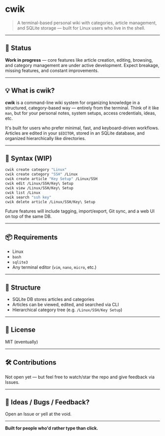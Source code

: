 # cwik

> A terminal-based personal wiki with categories, article management, and SQLite storage — built for Linux users who live in the shell.

---

## 🚧 Status

**Work in progress** — core features like article creation, editing, browsing, and category management are under active development. Expect breakage, missing features, and constant improvements.

---

## 💡 What is cwik?

**cwik** is a command-line wiki system for organizing knowledge in a structured, category-based way — entirely from the terminal. Think of it like `man`, but for your personal notes, system setups, access credentials, ideas, etc.

It's built for users who prefer minimal, fast, and keyboard-driven workflows. Articles are edited in your `$EDITOR`, stored in an SQLite database, and organized hierarchically like directories.

---

## 🔧 Syntax (WIP)

```bash
cwik create category "Linux"
cwik create category "SSH" /Linux
cwik create article "Key Setup" /Linux/SSH
cwik edit /Linux/SSH/Key\ Setup
cwik view /Linux/SSH/Key\ Setup
cwik list /Linux
cwik search "ssh key"
cwik delete article /Linux/SSH/Key\ Setup
```

Future features will include tagging, import/export, Git sync, and a web UI on top of the same DB.

---

## 📦 Requirements

- Linux
- `bash`
- `sqlite3`
- Any terminal editor (`vim`, `nano`, `micro`, etc.)

---

## 📁 Structure

- SQLite DB stores articles and categories
- Articles can be viewed, edited, and searched via CLI
- Hierarchical category tree (e.g. `/Linux/SSH/Key Setup`)

---

## 📜 License

MIT (eventually)

---

## 🛠 Contributions

Not open yet — but feel free to watch/star the repo and give feedback via Issues.

---

## 💬 Ideas / Bugs / Feedback?

Open an Issue or yell at the void.

---

**Built for people who'd rather type than click.**
